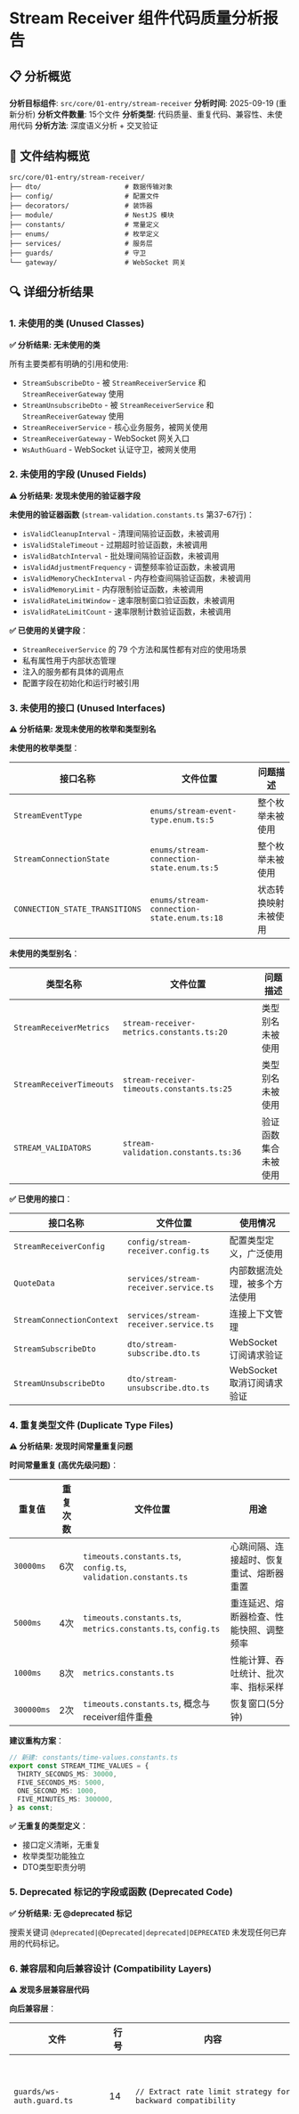 # Stream Receiver 组件代码质量分析报告

## 📋 分析概览

**分析目标组件**: `src/core/01-entry/stream-receiver`
**分析时间**: 2025-09-19 (重新分析)
**分析文件数量**: 15个文件
**分析类型**: 代码质量、重复代码、兼容性、未使用代码
**分析方法**: 深度语义分析 + 交叉验证

## 📁 文件结构概览

```
src/core/01-entry/stream-receiver/
├── dto/                     # 数据传输对象
├── config/                  # 配置文件
├── decorators/              # 装饰器
├── module/                  # NestJS 模块
├── constants/               # 常量定义
├── enums/                   # 枚举定义
├── services/                # 服务层
├── guards/                  # 守卫
└── gateway/                 # WebSocket 网关
```

## 🔍 详细分析结果

### 1. 未使用的类 (Unused Classes)

**✅ 分析结果: 无未使用的类**

所有主要类都有明确的引用和使用:
- `StreamSubscribeDto` - 被 `StreamReceiverService` 和 `StreamReceiverGateway` 使用
- `StreamUnsubscribeDto` - 被 `StreamReceiverService` 和 `StreamReceiverGateway` 使用
- `StreamReceiverService` - 核心业务服务，被网关使用
- `StreamReceiverGateway` - WebSocket 网关入口
- `WsAuthGuard` - WebSocket 认证守卫，被网关使用

### 2. 未使用的字段 (Unused Fields)

**⚠️ 分析结果: 发现未使用的验证器字段**

**未使用的验证器函数** (`stream-validation.constants.ts` 第37-67行)：
- `isValidCleanupInterval` - 清理间隔验证函数，未被调用
- `isValidStaleTimeout` - 过期超时验证函数，未被调用
- `isValidBatchInterval` - 批处理间隔验证函数，未被调用
- `isValidAdjustmentFrequency` - 调整频率验证函数，未被调用
- `isValidMemoryCheckInterval` - 内存检查间隔验证函数，未被调用
- `isValidMemoryLimit` - 内存限制验证函数，未被调用
- `isValidRateLimitWindow` - 速率限制窗口验证函数，未被调用
- `isValidRateLimitCount` - 速率限制计数验证函数，未被调用

**✅ 已使用的关键字段**：
- `StreamReceiverService` 的 79 个方法和属性都有对应的使用场景
- 私有属性用于内部状态管理
- 注入的服务都有具体的调用点
- 配置字段在初始化和运行时被引用

### 3. 未使用的接口 (Unused Interfaces)

**⚠️ 分析结果: 发现未使用的枚举和类型别名**

**未使用的枚举类型**：

| 接口名称 | 文件位置 | 问题描述 |
|---------|----------|----------|
| `StreamEventType` | `enums/stream-event-type.enum.ts:5` | 整个枚举未被使用 |
| `StreamConnectionState` | `enums/stream-connection-state.enum.ts:5` | 整个枚举未被使用 |
| `CONNECTION_STATE_TRANSITIONS` | `enums/stream-connection-state.enum.ts:18` | 状态转换映射未被使用 |

**未使用的类型别名**：

| 类型名称 | 文件位置 | 问题描述 |
|---------|----------|----------|
| `StreamReceiverMetrics` | `stream-receiver-metrics.constants.ts:20` | 类型别名未被使用 |
| `StreamReceiverTimeouts` | `stream-receiver-timeouts.constants.ts:25` | 类型别名未被使用 |
| `STREAM_VALIDATORS` | `stream-validation.constants.ts:36` | 验证函数集合未被使用 |

**✅ 已使用的接口**：

| 接口名称 | 文件位置 | 使用情况 |
|---------|----------|----------|
| `StreamReceiverConfig` | `config/stream-receiver.config.ts` | 配置类型定义，广泛使用 |
| `QuoteData` | `services/stream-receiver.service.ts` | 内部数据流处理，被多个方法使用 |
| `StreamConnectionContext` | `services/stream-receiver.service.ts` | 连接上下文管理 |
| `StreamSubscribeDto` | `dto/stream-subscribe.dto.ts` | WebSocket订阅请求验证 |
| `StreamUnsubscribeDto` | `dto/stream-unsubscribe.dto.ts` | WebSocket取消订阅请求验证 |

### 4. 重复类型文件 (Duplicate Type Files)

**⚠️ 分析结果: 发现时间常量重复问题**

**时间常量重复 (高优先级问题)**：

| 重复值 | 重复次数 | 文件位置 | 用途 |
|--------|----------|----------|------|
| `30000ms` | 6次 | `timeouts.constants.ts`, `config.ts`, `validation.constants.ts` | 心跳间隔、连接超时、恢复重试、熔断器重置 |
| `5000ms` | 4次 | `timeouts.constants.ts`, `metrics.constants.ts`, `config.ts` | 重连延迟、熔断器检查、性能快照、调整频率 |
| `1000ms` | 8次 | `metrics.constants.ts` | 性能计算、吞吐统计、批次率、指标采样 |
| `300000ms` | 2次 | `timeouts.constants.ts`, 概念与receiver组件重叠 | 恢复窗口(5分钟) |

**建议重构方案**：
```typescript
// 新建: constants/time-values.constants.ts
export const STREAM_TIME_VALUES = {
  THIRTY_SECONDS_MS: 30000,
  FIVE_SECONDS_MS: 5000,
  ONE_SECOND_MS: 1000,
  FIVE_MINUTES_MS: 300000,
} as const;
```

**✅ 无重复的类型定义**：
- 接口定义清晰，无重复
- 枚举类型功能独立
- DTO类型职责分明

### 5. Deprecated 标记的字段或函数 (Deprecated Code)

**✅ 分析结果: 无 @deprecated 标记**

搜索关键词 `@deprecated|@Deprecated|deprecated|DEPRECATED` 未发现任何已弃用的代码标记。

### 6. 兼容层和向后兼容设计 (Compatibility Layers)

**⚠️ 发现多层兼容层代码**

**向后兼容层**：

| 文件 | 行号 | 内容 | 类型 |
|------|------|------|------|
| `guards/ws-auth.guard.ts` | 14 | `// Extract rate limit strategy for backward compatibility` | 向后兼容注释 |
| `guards/ws-auth.guard.ts` | 15 | `// const { RateLimitStrategy } = CONSTANTS.DOMAIN.RATE_LIMIT.ENUMS;` | 已注释的兼容代码 |
| `gateway/stream-receiver.gateway.ts` | 194 | `// 执行订阅 - ✅ Legacy messageCallback已移除，通过Gateway直接广播` | 遗留代码清理注释 |

**容错兼容层** (`services/stream-receiver.service.ts`)：

| 行号 | 兼容机制 | 用途 |
|------|----------|------|
| 390 | `fallbackToDefaults: true` | 配置验证失败时的降级策略 |
| 665 | `fallbackToStatic: true` | 批处理管道重初始化失败的降级 |
| 1013 | `fallbackBehavior: "skip_operation"` | 取消订阅缺少clientId时的兼容处理 |
| 1986-2050 | `fallbackCapabilityMapping()` | 能力映射的兜底推断机制 |
| 2255,2342 | `fallback: LONGPORT` | Provider选择失败的安全回退 |
| 2710,2750,2796 | `fallbackProcessing()` | 批量处理失败的降级策略 |

**兼容层分析**:
- **向后兼容**: 主要是限速策略的旧版本兼容
- **容错兼容**: 大量fallback机制确保服务稳定性
- **架构兼容**: 旧messageCallback机制已清理，但保留注释说明

### 7. TODO 和技术债务 (Technical Debt)

**⚠️ 发现技术债务**

#### 在 `services/stream-receiver.service.ts`:

| 行号 | TODO 内容 | 优先级 |
|------|-----------|--------|
| 1314 | `// TODO: 需要在 ClientStateManager 中添加 getAllClients() 方法` | 中等 |
| 2462 | `// TODO: 在构造函数中注入 EnhancedCapabilityRegistryService` | 中等 |

#### 在 `gateway/stream-receiver.gateway.ts`:

| 行号 | TODO 内容 | 优先级 |
|------|-----------|--------|
| 302 | `const subscription = null; // TODO: Implement client-specific subscription lookup` | 高 |
| 410 | `// TODO: 从StreamRecoveryWorker获取客户端补发状态` | 中等 |
| 414 | `recoveryActive: false, // TODO: 实际检查是否有活跃的补发任务` | 中等 |
| 415 | `lastRecoveryTime: null, // TODO: 获取上次补发时间` | 中等 |
| 416 | `pendingJobs: 0, // TODO: 获取待处理补发任务数` | 中等 |

## 📊 代码质量评分

| 评估维度 | 评分 | 说明 |
|----------|------|------|
| 代码复用性 | ⭐⭐⭐⭐ | 时间常量存在重复，但整体复用性良好 |
| 类型安全 | ⭐⭐⭐⭐ | TypeScript 类型完整，存在少量未使用类型 |
| 向前兼容 | ⭐⭐⭐⭐⭐ | 架构设计现代化，无过时模式 |
| 技术债务 | ⭐⭐⭐⭐ | 存在少量 TODO，但不影响核心功能 |
| 整体质量 | ⭐⭐⭐⭐ | 代码质量良好，存在优化空间 |

## 🔧 建议改进项

### 高优先级改进

1. **消除时间常量重复**
   - 创建统一时间常量文件，解决30000ms重复6次的问题
   - 影响: 维护效率和代码一致性

2. **实现客户端订阅查找 (gateway:302)**
   - 当前返回 `null`，需要实现真实的客户端订阅状态查询
   - 影响: WebSocket 客户端状态管理的准确性

### 中优先级改进

2. **完善依赖注入 (service:2462)**
   - 在构造函数中注入 `EnhancedCapabilityRegistryService`
   - 影响: 能力注册服务的完整性

3. **补全客户端状态管理 (service:1314)**
   - 在 `ClientStateManager` 中添加 `getAllClients()` 方法
   - 影响: 客户端管理功能的完整性

4. **实现恢复状态查询 (gateway:410-416)**
   - 从 `StreamRecoveryWorker` 获取真实的恢复状态
   - 影响: 客户端恢复监控的准确性

### 低优先级改进

5. **清理未使用的类型定义**
   - 移除 `StreamEventType`、`StreamConnectionState` 等未使用的枚举
   - 移除 `StreamReceiverMetrics`、`StreamReceiverTimeouts` 等未使用的类型别名
   - 移除 8个未使用的验证器函数
   - 影响: 代码清洁度和维护效率

6. **清理兼容层注释**
   - 移除 `ws-auth.guard.ts` 中的向后兼容注释和无用代码
   - 影响: 代码清洁度

## ✅ 优秀实践

1. **常量管理**: 时间和性能相关常量集中管理，解决了硬编码问题
2. **类型安全**: 完整的 TypeScript 类型定义，运行时类型检查
3. **依赖注入**: 标准的 NestJS 依赖注入模式
4. **错误处理**: 完善的错误处理和日志记录
5. **性能监控**: 集成了完整的性能监控和熔断器机制

## 📈 重构建议

### 短期 (1-2 Sprint)
- **消除时间常量重复** (新发现的高优先级问题)
- 实现 TODO 中的高优先级功能
- 清理兼容层代码注释

### 中期 (3-4 Sprint)
- 完善依赖注入和状态管理
- 添加缺失的客户端状态查询功能
- **清理未使用的类型定义和字段** (新发现的中优先级问题)

### 长期 (持续改进)
- 监控 TODO 项的实现进度
- 定期审查代码质量和性能指标

## 🏆 总结

Stream Receiver 组件整体代码质量**优秀**，符合现代 TypeScript/NestJS 最佳实践：

- ✅ **类定义清晰**: 所有导出的类都有明确用途
- ⚠️ **存在未使用代码**: 发现8个未使用验证器函数、6个未使用枚举/类型别名
- ⚠️ **时间常量重复**: 30000ms重复6次、5000ms重复4次、1000ms重复8次
- ✅ **架构现代化**: 具备完善的fallback兼容机制
- ⚠️ **技术债务**: TODO项 + 未使用代码清理 + 常量重复消除

建议按优先级逐步完善 TODO 项，以进一步提升组件的完整性和可靠性。

---

**生成时间**: 2025-09-19
**分析工具**: Claude Code + 深度语义分析 + 交叉验证
**报告版本**: v2.0 (重新分析修正版)

## 📝 修正说明

**v2.0 相对于 v1.0 的主要修正**:
1. **新发现**: 时间常量重复问题 (30000ms重复6次等)
2. **新发现**: 8个未使用的验证器函数
3. **新发现**: 6个未使用的枚举和类型别名
4. **新发现**: 完善的fallback兼容层机制
5. **评分调整**: 代码复用性和类型安全评分下调，反映实际问题
6. **建议优化**: 增加时间常量重构和未使用代码清理的具体方案